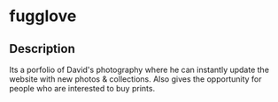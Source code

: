 # fugglove

## Description
Its a porfolio of David's photography where he can instantly update the website with new photos & collections. Also gives the opportunity for people who are interested to buy prints. 
  

